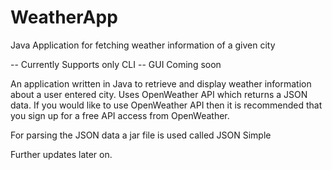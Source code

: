 # WeatherApp
Java Application for fetching weather information of a given city

-- Currently Supports only CLI
-- GUI Coming soon

An application written in Java to retrieve and display weather information about a user entered city. Uses OpenWeather API
which returns a JSON data. If you would like to use OpenWeather API then it is recommended that you sign up for a free API access
from OpenWeather.

For parsing the JSON data a jar file is used called JSON Simple

Further updates later on.
